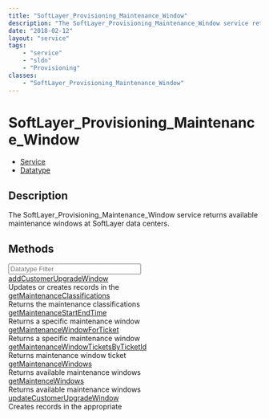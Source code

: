 ```yaml
---
title: "SoftLayer_Provisioning_Maintenance_Window"
description: "The SoftLayer_Provisioning_Maintenance_Window service returns available maintenance windows at SoftLayer data centers."
date: "2018-02-12"
layout: "service"
tags:
    - "service"
    - "sldn"
    - "Provisioning"
classes:
    - "SoftLayer_Provisioning_Maintenance_Window"
---
```

# SoftLayer_Provisioning_Maintenance_Window
<div id='service-datatype'>
    <ul id='sldn-reference-tabs'>
    <li id='service'> <a href='/reference/services/SoftLayer_Provisioning_Maintenance_Window' >Service</a></li>    <li id='datatype'> <a href='/reference/datatypes/SoftLayer_Provisioning_Maintenance_Window' >Datatype</a></li>
    </ul>
</div>

## Description
The SoftLayer_Provisioning_Maintenance_Window service returns available maintenance windows at SoftLayer data centers. 
        
        
<div id="properties" class="content">
    <h2>Methods</h2>
    <div class="view-filters">
        <div class="clearfix">
            <div class="search-input-box">
                <input placeholder="Datatype Filter" onkeyup="titleSearch(inputId='edit-combine', divId='method-div', elementClass='method-row')" 
                    type="text" id="edit-combine" value="" size="30" maxlength="128" class="form-text">
            </div>
        </div>
    </div>
    <div id="method-div">
            <div class="method-row">
                        <span class='view-field-title'><a href='/reference/services/SoftLayer_Provisioning_Maintenance_Window/addCustomerUpgradeWindow'> addCustomerUpgradeWindow</a> </span>
            <div class='views-field-body'>Updates or creates records in the</div>
        </div>
            <div class="method-row">
                        <span class='view-field-title'><a href='/reference/services/SoftLayer_Provisioning_Maintenance_Window/getMaintenanceClassifications'> getMaintenanceClassifications</a> </span>
            <div class='views-field-body'>Returns the maintenance classifications</div>
        </div>
            <div class="method-row">
                        <span class='view-field-title'><a href='/reference/services/SoftLayer_Provisioning_Maintenance_Window/getMaintenanceStartEndTime'> getMaintenanceStartEndTime</a> </span>
            <div class='views-field-body'>Returns a specific maintenance window</div>
        </div>
            <div class="method-row">
                        <span class='view-field-title'><a href='/reference/services/SoftLayer_Provisioning_Maintenance_Window/getMaintenanceWindowForTicket'> getMaintenanceWindowForTicket</a> </span>
            <div class='views-field-body'>Returns a specific maintenance window</div>
        </div>
            <div class="method-row">
                        <span class='view-field-title'><a href='/reference/services/SoftLayer_Provisioning_Maintenance_Window/getMaintenanceWindowTicketsByTicketId'> getMaintenanceWindowTicketsByTicketId</a> </span>
            <div class='views-field-body'>Returns maintenance window ticket</div>
        </div>
            <div class="method-row">
                        <span class='view-field-title'><a href='/reference/services/SoftLayer_Provisioning_Maintenance_Window/getMaintenanceWindows'> getMaintenanceWindows</a> </span>
            <div class='views-field-body'>Returns available maintenance windows</div>
        </div>
            <div class="method-row">
                        <span class='view-field-title'><a href='/reference/services/SoftLayer_Provisioning_Maintenance_Window/getMaintenceWindows'> getMaintenceWindows</a> </span>
            <div class='views-field-body'>Returns available maintenance windows</div>
        </div>
            <div class="method-row">
                        <span class='view-field-title'><a href='/reference/services/SoftLayer_Provisioning_Maintenance_Window/updateCustomerUpgradeWindow'> updateCustomerUpgradeWindow</a> </span>
            <div class='views-field-body'>Creates records in the appropriate</div>
        </div>
        </div>
</div>

